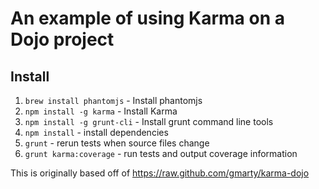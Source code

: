 # An example of using Karma on a Dojo project

## Install
1. `brew install phantomjs` - Install phantomjs
2. `npm install -g karma` - Install Karma
3. `npm install -g grunt-cli` - Install grunt command line tools
4. `npm install` - install dependencies
5. `grunt` - rerun tests when source files change
6. `grunt karma:coverage` - run tests and output coverage information

This is originally based off of https://raw.github.com/gmarty/karma-dojo